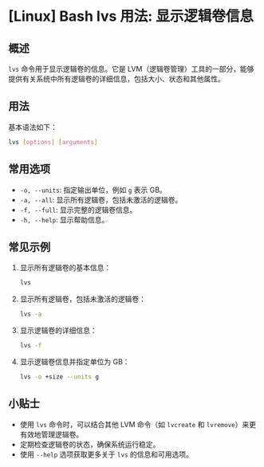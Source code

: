 # [Linux] Bash lvs 用法: 显示逻辑卷信息

## 概述
`lvs` 命令用于显示逻辑卷的信息。它是 LVM（逻辑卷管理）工具的一部分，能够提供有关系统中所有逻辑卷的详细信息，包括大小、状态和其他属性。

## 用法
基本语法如下：
```bash
lvs [options] [arguments]
```

## 常用选项
- `-o, --units`: 指定输出单位，例如 `g` 表示 GB。
- `-a, --all`: 显示所有逻辑卷，包括未激活的逻辑卷。
- `-f, --full`: 显示完整的逻辑卷信息。
- `-h, --help`: 显示帮助信息。

## 常见示例
1. 显示所有逻辑卷的基本信息：
   ```bash
   lvs
   ```

2. 显示所有逻辑卷，包括未激活的逻辑卷：
   ```bash
   lvs -a
   ```

3. 显示逻辑卷的详细信息：
   ```bash
   lvs -f
   ```

4. 显示逻辑卷信息并指定单位为 GB：
   ```bash
   lvs -o +size --units g
   ```

## 小贴士
- 使用 `lvs` 命令时，可以结合其他 LVM 命令（如 `lvcreate` 和 `lvremove`）来更有效地管理逻辑卷。
- 定期检查逻辑卷的状态，确保系统运行稳定。
- 使用 `--help` 选项获取更多关于 `lvs` 的信息和可用选项。